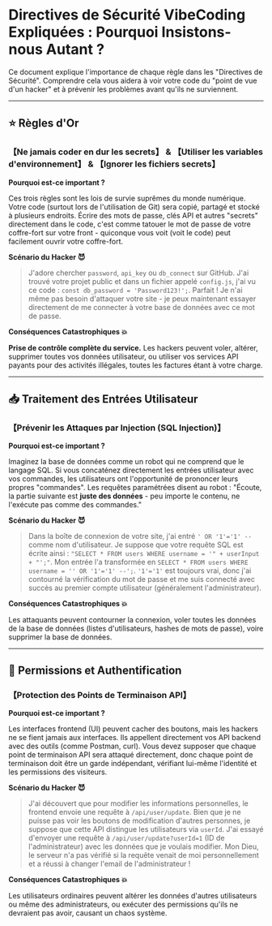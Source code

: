 # Directives de Sécurité VibeCoding Expliquées : Pourquoi Insistons-nous Autant ?

Ce document explique l'importance de chaque règle dans les "Directives de Sécurité". Comprendre cela vous aidera à voir votre code du "point de vue d'un hacker" et à prévenir les problèmes avant qu'ils ne surviennent.

---

## ⭐ Règles d'Or

### 【Ne jamais coder en dur les secrets】 & 【Utiliser les variables d'environnement】 & 【Ignorer les fichiers secrets】

**Pourquoi est-ce important ?**

Ces trois règles sont les lois de survie suprêmes du monde numérique. Votre code (surtout lors de l'utilisation de Git) sera copié, partagé et stocké à plusieurs endroits. Écrire des mots de passe, clés API et autres "secrets" directement dans le code, c'est comme tatouer le mot de passe de votre coffre-fort sur votre front - quiconque vous voit (voit le code) peut facilement ouvrir votre coffre-fort.

**Scénario du Hacker 😈**
> J'adore chercher `password`, `api_key` ou `db_connect` sur GitHub. J'ai trouvé votre projet public et dans un fichier appelé `config.js`, j'ai vu ce code : `const db_password = 'Password123!';`. Parfait ! Je n'ai même pas besoin d'attaquer votre site - je peux maintenant essayer directement de me connecter à votre base de données avec ce mot de passe.

**Conséquences Catastrophiques 💥**

**Prise de contrôle complète du service.** Les hackers peuvent voler, altérer, supprimer toutes vos données utilisateur, ou utiliser vos services API payants pour des activités illégales, toutes les factures étant à votre charge.

---

## 📥 Traitement des Entrées Utilisateur

### 【Prévenir les Attaques par Injection (SQL Injection)】

**Pourquoi est-ce important ?**

Imaginez la base de données comme un robot qui ne comprend que le langage SQL. Si vous concaténez directement les entrées utilisateur avec vos commandes, les utilisateurs ont l'opportunité de prononcer leurs propres "commandes". Les requêtes paramétrées disent au robot : "Écoute, la partie suivante est **juste des données** - peu importe le contenu, ne l'exécute pas comme des commandes."

**Scénario du Hacker 😈**
> Dans la boîte de connexion de votre site, j'ai entré `' OR '1'='1' --` comme nom d'utilisateur. Je suppose que votre requête SQL est écrite ainsi : `"SELECT * FROM users WHERE username = '" + userInput + "';"`. Mon entrée l'a transformée en `SELECT * FROM users WHERE username = '' OR '1'='1' --';`. `'1'='1'` est toujours vrai, donc j'ai contourné la vérification du mot de passe et me suis connecté avec succès au premier compte utilisateur (généralement l'administrateur).

**Conséquences Catastrophiques 💥**

Les attaquants peuvent contourner la connexion, voler toutes les données de la base de données (listes d'utilisateurs, hashes de mots de passe), voire supprimer la base de données.

---

## 🔐 Permissions et Authentification

### 【Protection des Points de Terminaison API】

**Pourquoi est-ce important ?**

Les interfaces frontend (UI) peuvent cacher des boutons, mais les hackers ne se fient jamais aux interfaces. Ils appellent directement vos API backend avec des outils (comme Postman, curl). Vous devez supposer que chaque point de terminaison API sera attaqué directement, donc chaque point de terminaison doit être un garde indépendant, vérifiant lui-même l'identité et les permissions des visiteurs.

**Scénario du Hacker 😈**
> J'ai découvert que pour modifier les informations personnelles, le frontend envoie une requête à `/api/user/update`. Bien que je ne puisse pas voir les boutons de modification d'autres personnes, je suppose que cette API distingue les utilisateurs via `userId`. J'ai essayé d'envoyer une requête à `/api/user/update?userId=1` (ID de l'administrateur) avec les données que je voulais modifier. Mon Dieu, le serveur n'a pas vérifié si la requête venait de moi personnellement et a réussi à changer l'email de l'administrateur !

**Conséquences Catastrophiques 💥**

Les utilisateurs ordinaires peuvent altérer les données d'autres utilisateurs ou même des administrateurs, ou exécuter des permissions qu'ils ne devraient pas avoir, causant un chaos système.